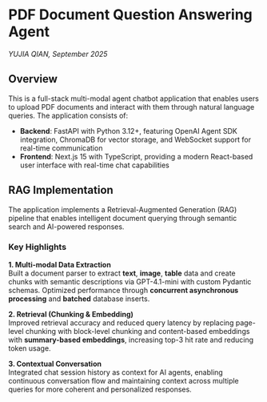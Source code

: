 # PDF Document Question Answering Agent

*YUJIA QIAN, September 2025*

## Overview

This is a full-stack multi-modal agent chatbot application that enables users to upload PDF documents and interact with them through natural language queries. The application consists of:

- **Backend**: FastAPI with Python 3.12+, featuring OpenAI Agent SDK integration, ChromaDB for vector storage, and WebSocket support for real-time communication
- **Frontend**: Next.js 15 with TypeScript, providing a modern React-based user interface with real-time chat capabilities

## RAG Implementation

The application implements a Retrieval-Augmented Generation (RAG) pipeline that enables intelligent document querying through semantic search and AI-powered responses.

### Key Highlights

**1. Multi-modal Data Extraction**  
Built a document parser to extract **text**, **image**, **table** data and create chunks with semantic descriptions via GPT-4.1-mini with custom Pydantic schemas. Optimized performance through **concurrent asynchronous processing** and **batched** database inserts.

**2. Retrieval (Chunking & Embedding)**  
Improved retrieval accuracy and reduced query latency by replacing page-level chunking with block-level chunking and content-based embeddings with **summary-based embeddings**, increasing top-3 hit rate and reducing token usage.

**3. Contextual Conversation**  
Integrated chat session history as context for AI agents, enabling continuous conversation flow and maintaining context across multiple queries for more coherent and personalized responses.
